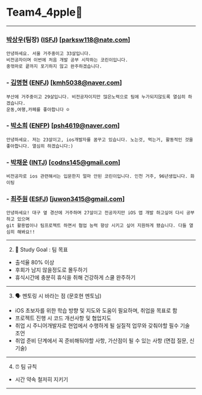 # Team4_4pple🍎


--------------------------------------------------------------------------------------------------------------------------------------------
 ###  [박상우](https://github.com/parksw118)(팀장) ([ISFJ](https://www.16personalities.com/ko/%EC%84%B1%EA%B2%A9%EC%9C%A0%ED%98%95-ISFJ)) [parksw118@nate.com] 
    
    안녕하세요. 서울 거주중이고 33살입니다.
    비전공자이며 이번에 처음 개발 공부 시작하는 코린이입니다.
    중꺾마로 끝까지 포기하지 않고 완주하겠습니다.
    
### - [김명현](https://github.com/kmh5038) ([ENFJ](https://www.16personalities.com/ko/%EC%84%B1%EA%B2%A9%EC%9C%A0%ED%98%95-enfj)) [kmh5038@naver.com]
    
    부산에 거주중이고 29살입니다. 비전공자이지만 많은노력으로 팀에 누가되지않도록 열심히 하겠습니다.
    운동,여행,카페를 좋아합니다 ☺️
    
### - [박소희](https://github.com/sooohi) ([ENFP](https://www.16personalities.com/ko/%EC%84%B1%EA%B2%A9%EC%9C%A0%ED%98%95-ENFP)) [psh4619@naver.com]
    
    안녕하세요. 저는 23살이고, ios개발자를 꿈꾸고 있습니다. 노는것, 먹는거, 활동적인 것을 좋아합니다. 열심히 하겠습니다:)
    
### - [박채운](https://github.com/danzi145) ([INTJ](https://www.16personalities.com/ko/%EC%84%B1%EA%B2%A9%EC%9C%A0%ED%98%95-INTJ)) [codns145@gmail.com]
    
    비전공자로 ios 관련해서는 입문한지 얼마 안된 코린이입니다. 인천 거주, 96년생입니다. 화이팅
    
### - [최주원](https://github.com/Choe-ju) ([ESFJ](https://www.16personalities.com/ko/%EC%84%B1%EA%B2%A9%EC%9C%A0%ED%98%95-ESFJ)) [juwon3415@gmail.com]
    
    안녕하세요! 대구 옆 경산에 거주하며 27살이고 전공자지만 iOS 앱 개발 하고싶어 다시 공부 하고 있으며
    git 활용법이나 팀프로젝트 하면서 협업 능력 향상 시키고 싶어 지원하게 됐습니다. 다들 열심히 해봐요!!

--------------------------------------------------------------------------------------------------------------------------------------------

2. 🎯 Study Goal : 팀 목표

 - 출석율 80% 이상
 - 후회가 남지 않을정도로 몰두하기
 - 휴식시간에 충분히 휴식을 취해 건강하게 스쿨 완주하기

--------------------------------------------------------------------------------------------------------------------------------------------

 3.  🗣️ 멘토링 시 바라는 점 (문호현 멘토님)

 - iOS 초보자를 위한 학습 방향 및 지도와 도움이 필요하며, 취업을 목표로 함
 - 프로젝트 진행 시 코드 개선사항 및 협업지도
 - 취업 시 주니어개발자로 현업에서 수행하게 될 실질적 업무와 갖춰야할 필수 기술 조언
 - 취업 준비 단계에서 꼭 준비해둬야할 사항, 가산점이 될 수 있는 사항 (면접 질문, 신기술)
 
--------------------------------------------------------------------------------------------------------------------------------------------

4. ⏰ 팀 규칙

 - 시간 약속 철저히 지키기

--------------------------------------------------------------------------------------------------------------------------------------------

